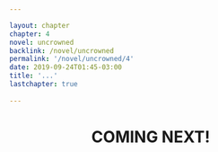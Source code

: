 ```yaml
---

layout: chapter
chapter: 4
novel: uncrowned 
backlink: /novel/uncrowned 
permalink: '/novel/uncrowned/4' 
date: 2019-09-24T01:45-03:00 
title: '...'
lastchapter: true
 
---
```


<h1 style="text-align: center">
  COMING NEXT!
</h1>
